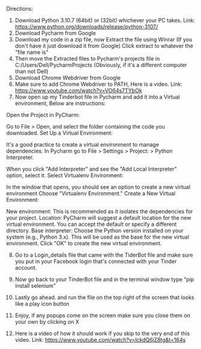 Directions:

1. Download Python 3.10.7 (64bit) or (32bit) whichever your PC takes.    Link: https://www.python.org/downloads/release/python-3107/
2. Download Pycharm from Google
3. Download my code in a zip file, now Extract the file using Winrar (If you don't have it just download it from Google) Click extract to whatever the "file name is"
4. Then move the Extracted files to Pycharm's projects file in C:/Users/Dell/PycharmProjects      (Obviously, if it's a different computer than not Dell)
5. Download Chrome Webdriver from Google
6. Make sure to add Chrome Webdriver to PATH, Here is a video.      Link: https://www.youtube.com/watch?v=VO64s7TYbOk
7. Now open up my Tinderbot file in Pycharm and add it into a Virtual environment, Below are instructions:

Open the Project in PyCharm:

Go to File > Open, and select the folder containing the code you downloaded.
Set Up a Virtual Environment:

It's a good practice to create a virtual environment to manage dependencies.
In Pycharm go to File > Settings > Project: <project name> > Python Interpreter.

When you click "Add Interpreter" and see the "Add Local Interpreter" option, select it.
Select Virtualenv Environment:

In the window that opens, you should see an option to create a new virtual environment
Choose "Virtualenv Environment."
Create a New Virtual Environment:

New environment: This is recommended as it isolates the dependencies for your project.
Location: PyCharm will suggest a default location for the new virtual environment. You can accept the default or specify a different directory.
Base interpreter: Choose the Python version installed on your system (e.g., Python 3.x). This will be used as the base for the new virtual environment.
Click "OK" to create the new virtual environment.

8. Go to a Login_details file that came with the TiderBot file and make sure you put in your Facebook login that's connected with your Tinder account.

9. Now go back to your TinderBot file and in the terminal window type "pip install selenium"

10. Lastly go ahead. and run the file on the top right of the screen that looks like a play icon button 

11. Enjoy, if any popups come on the screen make sure you close them on your own by clicking on X

12. Here is a video of how it should work if you skip to the very end of this video.   Link: https://www.youtube.com/watch?v=lckdQ6jZ8tg&t=164s
